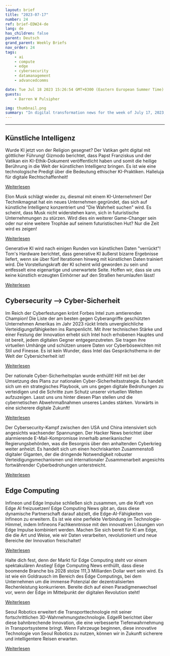 ```yaml
---
layout: brief
title: "2023-07-17"
number: 24
ref: brief-EDW24-de
lang: de
has_children: false
parent: Deutsch
grand_parent: Weekly Briefs
nav_order: 24
tags:
    - ai
    - compute
    - edge
    - cybersecurity
    - datamanagement
    - advancedcomms

date: Tue Jul 18 2023 15:26:54 GMT+0300 (Eastern European Summer Time)
guests:
    - Darren W Pulsipher

img: thumbnail.png
summary: "In digital transformation news for the week of July 17, 2023, Pope Francis offers guidance on AI ethics, Intel remains America&#39;s cyber fortress, and the edge computing market is set to soar!"
---
```




---

## Künstliche Intelligenz

Wurde KI jetzt von der Religion gesegnet? Der Vatikan geht digital mit göttlicher Führung! Gizmodo berichtet, dass Papst Franziskus und der Vatikan ein KI-Ethik-Dokument veröffentlicht haben und somit die heilige Berührung in die Welt der künstlichen Intelligenz bringen. Es ist wie eine technologische Predigt über die Bedeutung ethischer KI-Praktiken. Halleluja für digitale Rechtschaffenheit!

[Weiterlesen](https://gizmodo.com/pope-francis-vatican-releases-ai-ethics-1850583076)

Elon Musk schlägt wieder zu, diesmal mit einem KI-Unternehmen! Der Technikmagnat hat ein neues Unternehmen gegründet, das sich auf künstliche Intelligenz konzentriert und "Die Wahrheit suchen" wird. Es scheint, dass Musk nicht widerstehen kann, sich in futuristische Unternehmungen zu stürzen. Wird dies ein weiterer Game-Changer sein oder nur eine weitere Trophäe auf seinem futuristischen Hut? Nur die Zeit wird es zeigen!

[Weiterlesen](https://www.cnn.com/2023/07/12/tech/elon-musk-ai-company/index.html)

Generative KI wird nach einigen Runden von künstlichen Daten "verrückt"! Tom's Hardware berichtet, dass generative KI äußerst bizarre Ergebnisse liefert, wenn sie über fünf Iterationen hinweg mit künstlichen Daten trainiert wird. Die Vorstellungskraft der KI scheint wild geworden zu sein und entfesselt eine eigenartige und unerwartete Seite. Hoffen wir, dass sie uns keine künstlich erzeugten Einhörner auf den Straßen herumlaufen lässt!

[Weiterlesen](https://www.tomshardware.com/news/generative-ai-goes-mad-when-trained-on-artificial-data-over-five-times)

## Cybersecurity --> Cyber-Sicherheit

Im Reich der Cyberfestungen krönt Forbes Intel zum amtierenden Champion! Die Liste der am besten gegen Cyberangriffe geschützten Unternehmen Amerikas im Jahr 2023 rückt Intels unvergleichliche Verteidigungsfähigkeiten ins Rampenlicht. Mit ihrer technischen Stärke und einer Festung der Innovation erhebt sich Intel hoch erhobenen Hauptes und ist bereit, jedem digitalen Gegner entgegenzutreten. Sie tragen ihre virtuellen Umhänge und schützen unsere Daten vor Cyberbösewichten mit Stil und Finesse. Es ist kein Wunder, dass Intel das Gesprächsthema in der Welt der Cybersicherheit ist!

[Weiterlesen](https://www.forbes.com/sites/hnewman/2023/06/08/meet-americas-most-cybersecure-companies-2023/?sh=dd8bc202cf60)

Der nationale Cyber-Sicherheitsplan wurde enthüllt! Hilf mit bei der Umsetzung des Plans zur nationalen Cyber-Sicherheitsstrategie. Es handelt sich um ein strategisches Playbook, um uns gegen digitale Bedrohungen zu verteidigen und die Schritte zum Schutz unserer virtuellen Welten aufzuzeigen. Lasst uns uns hinter diesen Plan stellen und die cybernetischen Abwehrmaßnahmen unseres Landes stärken. Vorwärts in eine sicherere digitale Zukunft!

[Weiterlesen](https://www.helpnetsecurity.com/2023/07/13/national-cybersecurity-strategy-implementation-plan-published/)

Der Cybersecurity-Kampf zwischen den USA und China intensiviert sich angesichts wachsender Spannungen. Der Hacker News berichtet über alarmierende E-Mail-Kompromisse innerhalb amerikanischer Regierungsbehörden, was die Besorgnis über den anhaltenden Cyberkrieg weiter anheizt. Es handelt sich um einen hochriskanten Zusammenstoß digitaler Giganten, der die dringende Notwendigkeit robuster Verteidigungsmechanismen und internationaler Zusammenarbeit angesichts fortwährender Cyberbedrohungen unterstreicht.

[Weiterlesen](https://thehackernews.com/2023/07/us-government-agencies-emails.html)

## Edge Computing

Infineon und Edge Impulse schließen sich zusammen, um die Kraft von Edge AI freizusetzen! Edge Computing News gibt an, dass diese dynamische Partnerschaft darauf abzielt, die Edge-AI-Fähigkeiten von Infineon zu erweitern. Es ist wie eine perfekte Verbindung im Technologie-Himmel, indem Infineons Fachkenntnisse mit den innovativen Lösungen von Edge Impulse kombiniert werden. Machen Sie sich bereit für KI am Edge, die die Art und Weise, wie wir Daten verarbeiten, revolutioniert und neue Bereiche der Innovation freischaltet!

[Weiterlesen](https://www.edgecomputing-news.com/2023/07/10/infineon-partners-with-edge-impulse-to-extend-its-edge-ai-capabilities/)

Halte dich fest, denn der Markt für Edge Computing steht vor einem spektakulären Anstieg! Edge Computing News enthüllt, dass diese boomende Branche bis 2028 stolze 111,3 Milliarden Dollar wert sein wird. Es ist wie ein Goldrausch im Bereich des Edge Computings, bei dem Unternehmen um die immense Potenzial der dezentralisierten Rechenleistung konkurrieren. Bereite dich auf einen Paradigmenwechsel vor, wenn der Edge im Mittelpunkt der digitalen Revolution steht!

[Weiterlesen](https://www.edgecomputing-news.com/2023/07/10/edge-computing-market-to-be-worth-111-3-billion-by-2028/)

Seoul Robotics erweitert die Transporttechnologie mit seiner fortschrittlichen 3D-Wahrnehmungstechnologie. EdgeIR berichtet über diese bahnbrechende Innovation, die eine verbesserte Tiefenwahrnehmung in Transportsysteme bringt. Wenn Fahrzeuge beginnen, diese innovative Technologie von Seoul Robotics zu nutzen, können wir in Zukunft sicherere und intelligentere Reisen erwarten.

[Weiterlesen](https://www.edgeir.com/seoul-robotics-develops-3d-perception-tech-to-boost-transportation-systems-20230711)


